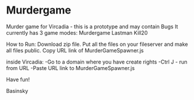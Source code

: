 # Murdergame
Murder game for Vircadia - this is a prototype and may contain Bugs
It currently has 3 game modes:
Murdergame
Lastman 
Kill20 

How to Run:
Download zip file. Put all the files on your fileserver and make all files public. 
Copy URL link of MurderGameSpawner.js 

inside Vircadia:
-Go to a domain where you have create rights
-Ctrl J - run from URL 
-Paste URL link to MurderGameSpawner.js 

Have fun!

Basinsky
